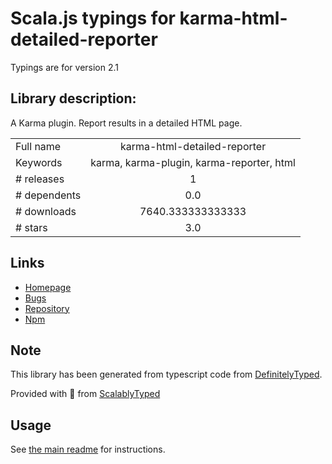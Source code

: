 
# Scala.js typings for karma-html-detailed-reporter

Typings are for version 2.1

## Library description:
A Karma plugin. Report results in a detailed HTML page.

|                    |                 |
| ------------------ | :-------------: |
| Full name          | karma-html-detailed-reporter |
| Keywords           | karma, karma-plugin, karma-reporter, html |
| # releases         | 1 |
| # dependents       | 0.0 |
| # downloads        | 7640.333333333333 |
| # stars            | 3.0 |

## Links
- [Homepage](https://github.com/a11smiles/karma-html-detailed-reporter)
- [Bugs](https://github.com/a11smiles/karma-html-detailed-reporter/issues)
- [Repository](https://github.com/a11smiles/karma-html-detailed-reporter)
- [Npm](https://www.npmjs.com/package/karma-html-detailed-reporter)
    


## Note
This library has been generated from typescript code from [DefinitelyTyped](https://definitelytyped.org).

Provided with :purple_heart: from [ScalablyTyped](https://github.com/oyvindberg/ScalablyTyped)

## Usage
See [the main readme](../../readme.md) for instructions.


